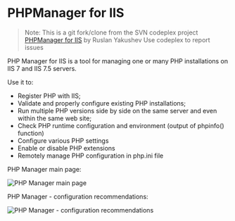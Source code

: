 # PHPManager for IIS

> Note: This is a git fork/clone from the SVN codeplex project [PHPManager for IIS](http://phpmanager.codeplex.com/) by Ruslan Yakushev
> Use codeplex to report issues

PHP Manager for IIS is a tool for managing one or many PHP installations on IIS 7 and IIS 7.5 servers.

Use it to:

- Register PHP with IIS;
- Validate and properly configure existing PHP installations;
- Run multiple PHP versions side by side on the same server and even within the same web site;
- Check PHP runtime configuration and environment (output of phpinfo() function)
- Configure various PHP settings
- Enable or disable PHP extensions
- Remotely manage PHP configuration in php.ini file 

PHP Manager main page:

![PHP Manager main page](http://download.codeplex.com/download?ProjectName=phpmanager&DownloadId=177513)

PHP Manager - configuration recommendations:

![PHP Manager - configuration recommendations](http://download.codeplex.com/download?ProjectName=phpmanager&DownloadId=153525)